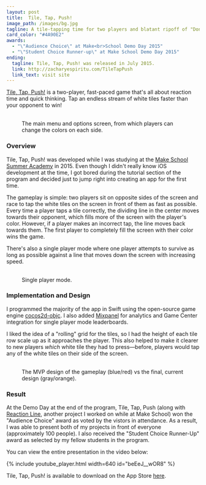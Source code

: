 ```yaml
---
layout: post
title:  Tile, Tap, Push!
image_path: /images/bg.jpg
tagline: A tile-tapping time for two players and blatant ripoff of "Don’t Touch The White Tile"
card_color: "#4A90E2"
awards:
  - "\"Audience Choice\" at Make<br>School Demo Day 2015"
  - "\"Student Choice Runner-up\" at Make School Demo Day 2015"
ending:
  tagline: Tile, Tap, Push! was released in July 2015.
  link: http://zacharyespiritu.com/TileTapPush
  link_text: visit site
---
```


[Tile, Tap, Push!][tile-tap-push-website] is a two-player, fast-paced game that's all about reaction time and quick thinking. Tap an endless stream of white tiles faster than your opponent to win!

<figure class="two-landscape-screenshot-grid lazyload" data-expand="-20">
    <img class="lazyload" data-src="/images/projects/tile-tap-push/main-menu.png">
    <img class="lazyload" data-src="/images/projects/tile-tap-push/options-menu.png">
    <figcaption>The main menu and options screen, from which players can change the colors on each side.</figcaption>
</figure>

### Overview

Tile, Tap, Push! was developed while I was studying at the [Make School Summer Academy][make-school-sa] in 2015. Even though I didn't really know iOS development at the time, I got bored during the tutorial section of the program and decided just to jump right into creating an app for the first time.

The gameplay is simple: two players sit on opposite sides of the screen and race to tap the white tiles on the screen in front of them as fast as possible. Every time a player taps a tile correctly, the dividing line in the center moves towards their opponent, which fills more of the screen with the player's color. However, if a player makes an incorrect tap, the line moves back towards them. The first player to completely fill the screen with their color wins the game.

There's also a single player mode where one player attempts to survive as long as possible against a line that moves down the screen with increasing speed.

<figure class="two-screenshot-grid lazyload" data-expand="-20">
    <img class="lazyload" data-src="/images/projects/tile-tap-push/single-player.png">
    <img class="lazyload" data-src="/images/projects/tile-tap-push/single-player-end.png">
    <figcaption>Single player mode.</figcaption>
</figure>

### Implementation and Design

I programmed the majority of the app in Swift using the open-source game engine [cocos2d-objc][cocos2d-github]. I also added [Mixpanel][mixpanel] for analytics and Game Center integration for single player mode leaderboards.

I liked the idea of a "rolling" grid for the tiles, so I had the height of each tile row scale up as it approaches the player. This also helped to make it clearer to new players *which* white tile they had to press—before, players would tap any of the white tiles on their side of the screen.

<figure class="two-landscape-screenshot-grid grid-padding lazyload" data-expand="-20">
    <img class="lazyload" data-src="/images/projects/tile-tap-push/old-gameplay.png">
    <img class="lazyload" data-src="/images/projects/tile-tap-push/new-gameplay.png">
    <figcaption>The MVP design of the gameplay (blue/red) vs the final, current design (gray/orange).</figcaption>
</figure>

### Result

At the Demo Day at the end of the program, Tile, Tap, Push (along with [Reaction Line][reaction-line-post], another project I worked on while at Make School) won the "Audience Choice" award as voted by the vistors in attendance. As a result, I was able to present both of my projects in front of everyone (approximately 100 people). I also received the "Student Choice Runner-Up" award as selected by my fellow students in the program.

You can view the entire presentation in the video below:

{% include youtube_player.html width=640 id="beEeJ__wOR8" %}

Tile, Tap, Push! is available to download on the App Store [here][tile-tap-push-app-store].

[tile-tap-push-website]: http://zacharyespiritu.com/TileTapPush
[make-school-sa]: https://www.makeschool.com/summer-academy
[cocos2d-github]: https://github.com/cocos2d/cocos2d-objc
[mixpanel]: http://mixpanel.com/
[reaction-line-post]: /project/reaction-line
[tile-tap-push-app-store]: https://itunes.apple.com/app/id1016306913
